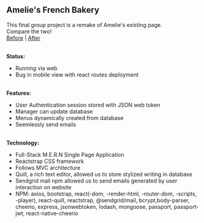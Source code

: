 ## Amelie's French Bakery

This final group project is a remake of Amelie's existing page. <br>
Compare the two! <br>
[Before](http://www.ameliesfrenchbakery.com/) | [After](https://lit-spire-91818.herokuapp.com/) <br><br>

**Status:** <br>
* Running via web <br>
* Bug in mobile view with react routes deployment <br><br>

**Features:** <br>
* User Authentication session stored with JSON web token <br>
* Manager can update database <br>
* Menus dynamically created from database <br>
* Seemlessly send emails <br><br>

**Technology:** <br>
* Full-Stack M.E.R.N Single Page Application <br>
* Reactstrap CSS framework <br>
* Follows MVC architecture <br>
* Quill, a rich text editor, allowed us to store stylized writing in database <br>
* Sendgrid mail npm allowed us to send emails generated by user interaction on website <br>
* NPM: axios, bootstrap, react(-dom, -render-html, -router-dom, -scripts, -player), react-quill, reactstrap, @sendgrid/mail, bcrypt,body-parser, cheerio, express, jsonwebtoken, lodash, mongoose, passport, passport-jwt, react-native-cheerio <br><br>

  
